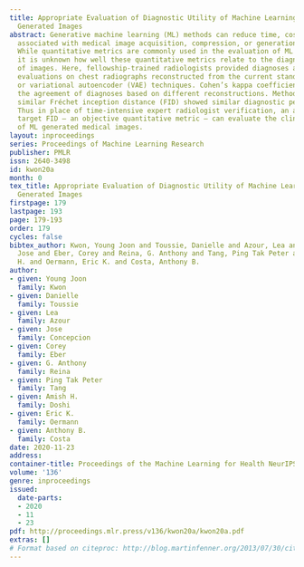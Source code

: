 ```yaml
---
title: Appropriate Evaluation of Diagnostic Utility of Machine Learning Algorithm
  Generated Images
abstract: Generative machine learning (ML) methods can reduce time, cost, and radiation
  associated with medical image acquisition, compression, or generation techniques.
  While quantitative metrics are commonly used in the evaluation of ML generated images,
  it is unknown how well these quantitative metrics relate to the diagnostic utility
  of images. Here, fellowship-trained radiologists provided diagnoses and qualitative
  evaluations on chest radiographs reconstructed from the current standard JPEG2000
  or variational autoencoder (VAE) techniques. Cohen’s kappa coefficient measured
  the agreement of diagnoses based on different reconstructions. Methods that produced
  similar Fréchet inception distance (FID) showed similar diagnostic performances.
  Thus in place of time-intensive expert radiologist verification, an appropriate
  target FID – an objective quantitative metric – can evaluate the clinical utility
  of ML generated medical images.
layout: inproceedings
series: Proceedings of Machine Learning Research
publisher: PMLR
issn: 2640-3498
id: kwon20a
month: 0
tex_title: Appropriate Evaluation of Diagnostic Utility of Machine Learning Algorithm
  Generated Images
firstpage: 179
lastpage: 193
page: 179-193
order: 179
cycles: false
bibtex_author: Kwon, Young Joon and Toussie, Danielle and Azour, Lea and Concepcion,
  Jose and Eber, Corey and Reina, G. Anthony and Tang, Ping Tak Peter and Doshi, Amish
  H. and Oermann, Eric K. and Costa, Anthony B.
author:
- given: Young Joon
  family: Kwon
- given: Danielle
  family: Toussie
- given: Lea
  family: Azour
- given: Jose
  family: Concepcion
- given: Corey
  family: Eber
- given: G. Anthony
  family: Reina
- given: Ping Tak Peter
  family: Tang
- given: Amish H.
  family: Doshi
- given: Eric K.
  family: Oermann
- given: Anthony B.
  family: Costa
date: 2020-11-23
address: 
container-title: Proceedings of the Machine Learning for Health NeurIPS Workshop
volume: '136'
genre: inproceedings
issued:
  date-parts:
  - 2020
  - 11
  - 23
pdf: http://proceedings.mlr.press/v136/kwon20a/kwon20a.pdf
extras: []
# Format based on citeproc: http://blog.martinfenner.org/2013/07/30/citeproc-yaml-for-bibliographies/
---
```

